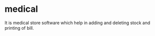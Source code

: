 # medical
It is medical store software which help in adding and deleting stock and printing of bill.
